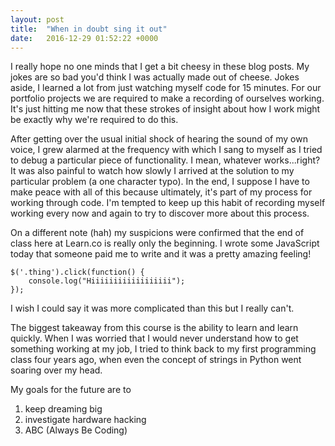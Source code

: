 ```yaml
---
layout: post
title:  "When in doubt sing it out"
date:   2016-12-29 01:52:22 +0000
---
```



I really hope no one minds that I get a bit cheesy in these blog posts.  My jokes are so bad you'd think I was actually made out of cheese.  Jokes aside, I learned a lot from just watching myself code for 15 minutes.  For our portfolio projects we are required to make a recording of ourselves working.  It's just hitting me now that these strokes of insight about how I work might be exactly why we're required to do this.

After getting over the usual initial shock of hearing the sound of my own voice, I grew alarmed at the frequency with which I sang to myself as I tried to debug a particular piece of functionality.  I mean, whatever works...right?  It was also painful to watch how slowly I arrived at the solution to my particular problem (a one character typo).  In the end, I suppose I have to make peace with all of this because ultimately, it's part of my process for working through code.  I'm tempted to keep up this habit of recording myself working every now and again to try to discover more about this process.

On a different note (hah) my suspicions were confirmed that the end of class here at Learn.co is really only the beginning.  I wrote some JavaScript today that someone paid me to write and it was a pretty amazing feeling!
```
$('.thing').click(function() {
    console.log("Hiiiiiiiiiiiiiiiiii");
});
```
I wish I could say it was more complicated than this but I really can't.

The biggest takeaway from this course is the ability to learn and learn quickly.  When I was worried that I would never understand how to get something working at my job, I tried to think back to my first programming class four years ago, when even the concept of strings in Python went soaring over my head. 

My goals for the future are to
1. keep dreaming big
2. investigate hardware hacking
3. ABC (Always Be Coding)
